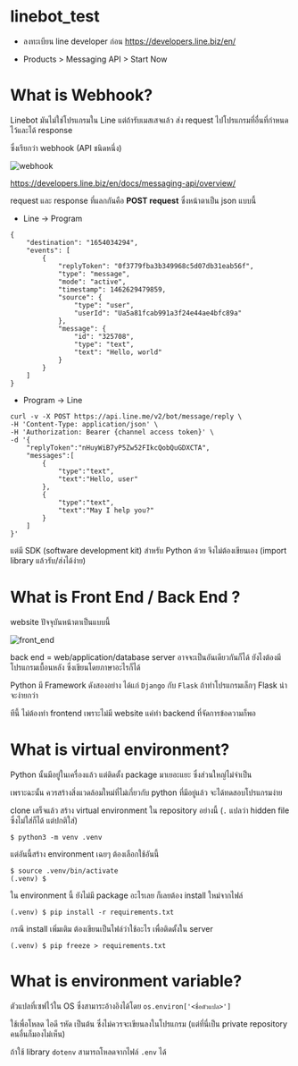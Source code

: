 # linebot_test

- ลงทะเบียน line developer ก่อน https://developers.line.biz/en/

- Products > Messaging API > Start Now

# What is Webhook?

Linebot มันไม่ใช่โปรแกรมใน Line แต่ถ้ารับเมสเสจแล้ว ส่ง request ไปโปรแกรมที่อื่นที่กำหนดไว้และได้ response 

ซึ่งเรียกว่า webhook (API ชนิดหนึ่ง)

![webhook](https://user-images.githubusercontent.com/44984892/105693161-fe55bc80-5f31-11eb-8037-d9ab7904d058.png)

https://developers.line.biz/en/docs/messaging-api/overview/

request และ response ที่แลกกันคือ **POST request** ซึ่งหน้าตาเป็น json แบบนี้

- Line -> Program

~~~
{
	"destination": "1654034294",
	"events": [
		{
			"replyToken": "0f3779fba3b349968c5d07db31eab56f",
			"type": "message",
			"mode": "active",
			"timestamp": 1462629479859,
			"source": {
				"type": "user",
				"userId": "Ua5a81fcab991a3f24e44ae4bfc89a"
			},
			"message": {
				"id": "325708",
				"type": "text",
				"text": "Hello, world"
			}
		}
	]
}
~~~

- Program -> Line

~~~
curl -v -X POST https://api.line.me/v2/bot/message/reply \
-H 'Content-Type: application/json' \
-H 'Authorization: Bearer {channel access token}' \
-d '{
    "replyToken":"nHuyWiB7yP5Zw52FIkcQobQuGDXCTA",
    "messages":[
        {
            "type":"text",
            "text":"Hello, user"
        },
        {
            "type":"text",
            "text":"May I help you?"
        }
    ]
}'
~~~

แต่มี SDK (software development kit) สำหรับ Python ด้วย จึงไม่ต้องเขียนเอง (import library แล้วรับ/ส่งได้ง่าย)

# What is Front End / Back End ?

website ปัจจุบันหน้าตาเป็นแบบนี้

![front_end](https://user-images.githubusercontent.com/44984892/105697436-21cf3600-5f37-11eb-8898-148b062e4a89.png)

back end = web/application/database server อาจจะเป็นอันเดียวกันก็ได้ ยังไงต้องมีโปรแกรมเบื้อนหลัง ซึ่งเขียนโดยภาษาอะไรก็ได้

Python มี Framework ดังสองอย่าง ได้แก่ `Django` กับ `Flask` ถ้าทำโปรแกรมเล็กๆ Flask น่าจะง่ายกว่า

ทีนี้ ไม่ต้องทำ frontend เพราะไม่มี website แค่ทำ backend ที่จัดการข้อความก็พอ

# What is virtual environment?

Python นั้นมีอยู่ในเครื่องแล้ว แต่ติดตั้ง package มาเยอะแยะ ซึ่งส่วนใหญ่ไม่จำเป็น

เพราะฉะนั้น ควรสร้างสิ่งแวดล้อมใหม่ที่ไม่เกี่ยวกับ python ที่มีอยู่แล้ว จะได้ทดสอบโปรแกรมง่าย

clone เสร็จแล้ว สร้าง virtual environment ใน repository อย่างนี้ (`.` แปลว่า hidden file ซึ่งไม่ใส่ก็ได้ แต่ปกติใส่)

~~~
$ python3 -m venv .venv
~~~

แต่อันนี้สร้าง environment เฉยๆ ต้องเลือกใช้อันนี้

~~~
$ source .venv/bin/activate
(.venv) $
~~~

ใน environment นี้ ยังไม่มี package อะไรเลย ก็เลยต้อง install ใหม่จากไฟล์

~~~
(.venv) $ pip install -r requirements.txt
~~~

กรณี install เพิ่มเติม ต้องเขียนเป็นไฟล์ว่าใช้อะไร เพื่อติดตั้งใน server

~~~
(.venv) $ pip freeze > requirements.txt
~~~

# What is environment variable?

ตัวแปลที่เซฟไว้ใน OS ซึ่งสามาระอ้างอิงได้โดย `os.environ['<ชื่อตัวแปล>']`

ใช้เพื่อโหลด ไอดี รหัด เป็นต้น ซึ่งไม่ควรจะเขียนลงในโปรแกรม (แต่ที่นี่เป็น private repository คนอื่นก็มองไม่เห็น)

ถ้าใช้ library `dotenv` สามารถโหลดจากไฟล์ `.env` ได้
